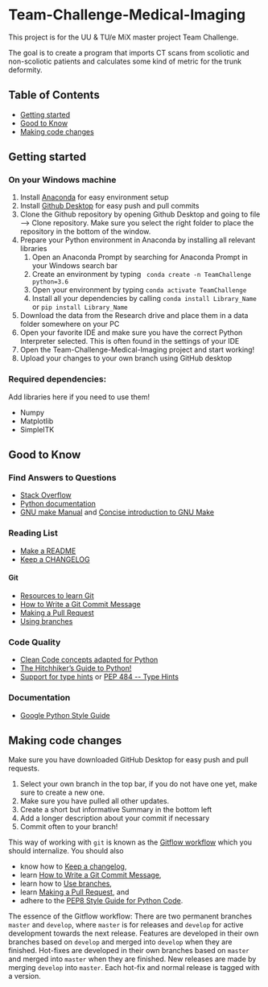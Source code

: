 # Team-Challenge-Medical-Imaging

This project is for the UU & TU/e MiX master project Team Challenge.

The goal is to create a program that imports CT scans from scoliotic and non-scoliotic patients and calculates some kind of metric for the trunk deformity.

## Table of Contents
- [Getting started](#getting-started)
- [Good to Know](#good-to-know)
- [Making code changes](#making-code-changes)

## Getting started

### On your Windows machine
1. Install [Anaconda](https://www.anaconda.com/) for easy environment setup
2. Install [Github Desktop](https://desktop.github.com/) for easy push and pull commits
3. Clone the Github repository by opening Github Desktop and going to file --> Clone repository. Make sure you select the right folder to place the repository in the bottom of the window.
4. Prepare your Python environment in Anaconda by installing all relevant libraries
   1. Open an Anaconda Prompt by searching for Anaconda Prompt in your Windows search bar
   2. Create an environment by typing ``` conda create -n TeamChallenge python=3.6```
   3. Open your environment by typing ```conda activate TeamChallenge```
   4. Install all your dependencies by calling ```conda install Library_Name``` or ```pip install Library_Name```
5. Download the data from the Research drive and place them in a data folder somewhere on your PC 
6. Open your favorite IDE and make sure you have the correct Python Interpreter selected. This is often found in the settings of your IDE 
7. Open the Team-Challenge-Medical-Imaging project and start working!
8. Upload your changes to your own branch using GitHub desktop

### Required dependencies:

Add libraries here if you need to use them!

- Numpy
- Matplotlib
- SimpleITK

## Good to Know

### Find Answers to Questions
- [Stack Overflow](https://stackoverflow.com/questions/tagged/python)
- [Python documentation](https://docs.python.org/3/)
- [GNU make Manual](https://www.gnu.org/software/make/manual/html_node/index.html)
  and [Concise introduction to GNU Make](https://swcarpentry.github.io/make-novice/reference.html)

### Reading List
- [Make a README](https://www.makeareadme.com)
- [Keep a CHANGELOG](https://keepachangelog.com)

#### Git
- [Resources to learn Git](https://try.github.io)
- [How to Write a Git Commit Message](https://chris.beams.io/posts/git-commit/)
- [Making a Pull Request](https://www.atlassian.com/git/tutorials/making-a-pull-request)
- [Using branches](https://www.atlassian.com/git/tutorials/using-branches)

### Code Quality
- [Clean Code concepts adapted for Python](https://github.com/zedr/clean-code-python)
- [The Hitchhiker’s Guide to Python!](https://docs.python-guide.org)
- [Support for type hints](https://docs.python.org/3/library/typing.html) or
  [PEP 484 -- Type Hints](https://www.python.org/dev/peps/pep-0484/)


### Documentation
- [Google Python Style Guide](http://google.github.io/styleguide/pyguide.html)


## Making code changes

Make sure you have downloaded GitHub Desktop for easy push and pull requests.

1. Select your own branch in the top bar, if you do not have one yet, make sure to create a new one. 
2. Make sure you have pulled all other updates.
3. Create a short but informative Summary in the bottom left
4. Add a longer description about your commit if necessary
5. Commit often to your branch!

This way of working with `git` is known as the [Gitflow
workflow](https://www.atlassian.com/git/tutorials/comparing-workflows/gitflow-workflow)
which you should internalize. You should also
* know how to [Keep a changelog](https://keepachangelog.com/en/1.0.0/),
* learn [How to Write a Git Commit Message](https://chris.beams.io/posts/git-commit/),
* learn how to [Use branches](https://www.atlassian.com/git/tutorials/using-branches),
* learn [Making a Pull Request](https://www.atlassian.com/git/tutorials/making-a-pull-request), and
* adhere to the [PEP8 Style Guide for Python Code](https://www.python.org/dev/peps/pep-0008/).

The essence of the Gitflow workflow: There are two permanent branches `master`
and `develop`, where `master` is for releases and `develop` for active
development towards the next release. Features are developed in their own
branches based on `develop` and merged into `develop` when they are finished.
Hot-fixes are developed in their own branches based on `master` and merged into
`master` when they are finished. New releases are made by merging `develop`
into `master`. Each hot-fix and normal release is tagged with a version.


